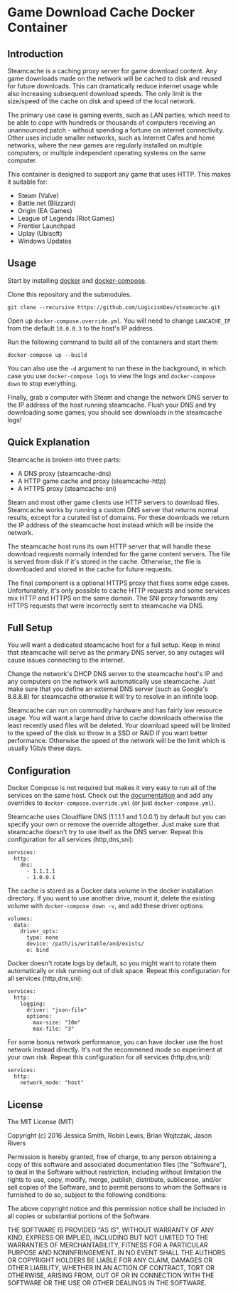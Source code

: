 # Game Download Cache Docker Container

## Introduction

Steamcache is a caching proxy server for game download content. Any game downloads made on the network will be cached to disk and reused for future downloads. This can dramatically reduce internet usage while also increasing subsequent download speeds. The only limit is the size/speed of the cache on disk and speed of the local network.

The primary use case is gaming events, such as LAN parties, which need to be able to cope with hundreds or thousands of computers receiving an unannounced patch - without spending a fortune on internet connectivity. Other uses include smaller networks, such as Internet Cafes and home networks, where the new games are regularly installed on multiple computers; or multiple independent operating systems on the same computer.

This container is designed to support any game that uses HTTP. This makes it suitable for:

 - Steam (Valve)
 - Battle.net (Blizzard)
 - Origin (EA Games)
 - League of Legends (Riot Games)
 - Frontier Launchpad
 - Uplay (Ubisoft)
 - Windows Updates

## Usage

Start by installing [docker](https://docs.docker.com/engine/installation/) and [docker-compose](https://docs.docker.com/compose/install/).

Clone this repository and the submodules.

    git clone --recursive https://github.com/LogicismDev/steamcache.git

Open up `docker-compose.override.yml`. You will need to change `LANCACHE_IP` from the default `10.0.0.3` to the host's IP address.

Run the following command to build all of the containers and start them:

    docker-compose up --build

You can also use the `-d` argument to run these in the background, in which case you use `docker-compose logs` to view the logs and `docker-compose down` to stop everything.

Finally, grab a computer with Steam and change the network DNS server to the IP address of the host running steamcache. Flush your DNS and try downloading some games; you should see downloads in the steamcache logs!

## Quick Explanation

Steamcache is broken into three parts:

* A DNS proxy (steamcache-dns)
* A HTTP game cache and proxy (steamcache-http)
* A HTTPS proxy (steamcache-sni)

Steam and most other game clients use HTTP servers to download files. Steamcache works by running a custom DNS server that returns normal results, except for a curated list of domains. For these downloads we return the IP address of the steamcache host instead which will be inside the network.

The steamcache host runs its own HTTP server that will handle these download requests normally intended for the game content servers. The file is served from disk if it's stored in the cache. Otherwise, the file is downloaded and stored in the cache for future requests.

The final component is a optional HTTPS proxy that fixes some edge cases. Unfortunately, it's only possible to cache HTTP requests and some services mix HTTP and HTTPS on the same domain. The SNI proxy forwards any HTTPS requests that were incorrectly sent to steamcache via DNS.

## Full Setup

You will want a dedicated steamcache host for a full setup. Keep in mind that steamcache will serve as the primary DNS server, so any outages will cause issues connecting to the internet.

Change the network's DHCP DNS server to the steamcache host's IP and any computers on the network will automatically use steamcache. Just make sure that you define an external DNS server (such as Google's 8.8.8.8) for steamcache otherwise it will try to resolve in an infinite loop.

Steamcache can run on commodity hardware and has fairly low resource usage. You will want a large hard drive to cache downloads otherwise the least recently used files will be deleted. Your download speed will be limited to the speed of the disk so throw in a SSD or RAID if you want better performance. Otherwise the speed of the network will be the limit which is usually 1Gb/s these days.

## Configuration

Docker Compose is not required but makes it very easy to run all of the services on the same host. Check out the [documentation](https://docs.docker.com/compose/compose-file) and add any overrides to `docker-compose.override.yml` (or just `docker-compose.yml`).

Steamcache uses Cloudflare DNS (1.1.1.1 and 1.0.0.1) by default but you can specify your own or remove the override altogether. Just make sure that steamcache doesn't try to use itself as the DNS server. Repeat this configuration for all services (http,dns,sni):

    services:
      http:
        dns:
          - 1.1.1.1
          - 1.0.0.1


The cache is stored as a Docker data volume in the docker installation directory. If you want to use another drive, mount it, delete the existing volume with `docker-compose down -v`, and add these driver options:

    volumes:
      data:
        driver_opts:
          type: none
          device: /path/is/writable/and/exists/
          o: bind


Docker doesn't rotate logs by default, so you might want to rotate them automatically or risk running out of disk space. Repeat this configuration for all services (http,dns,sni):

    services:
      http:
        logging:
          driver: "json-file"
          options:
            max-size: "10m"
            max-file: "3"


For some bonus network performance, you can have docker use the host network instead directly. It's not the recommened mode so experiment at your own risk. Repeat this configuration for all services (http,dns,sni):

    services:
      http:
        network_mode: "host"


## License

The MIT License (MIT)

Copyright (c) 2016 Jessica Smith, Robin Lewis, Brian Wojtczak, Jason Rivers

Permission is hereby granted, free of charge, to any person obtaining a copy
of this software and associated documentation files (the "Software"), to deal
in the Software without restriction, including without limitation the rights
to use, copy, modify, merge, publish, distribute, sublicense, and/or sell
copies of the Software, and to permit persons to whom the Software is
furnished to do so, subject to the following conditions:

The above copyright notice and this permission notice shall be included in
all copies or substantial portions of the Software.

THE SOFTWARE IS PROVIDED "AS IS", WITHOUT WARRANTY OF ANY KIND, EXPRESS OR
IMPLIED, INCLUDING BUT NOT LIMITED TO THE WARRANTIES OF MERCHANTABILITY,
FITNESS FOR A PARTICULAR PURPOSE AND NONINFRINGEMENT. IN NO EVENT SHALL THE
AUTHORS OR COPYRIGHT HOLDERS BE LIABLE FOR ANY CLAIM, DAMAGES OR OTHER
LIABILITY, WHETHER IN AN ACTION OF CONTRACT, TORT OR OTHERWISE, ARISING FROM,
OUT OF OR IN CONNECTION WITH THE SOFTWARE OR THE USE OR OTHER DEALINGS IN
THE SOFTWARE.
